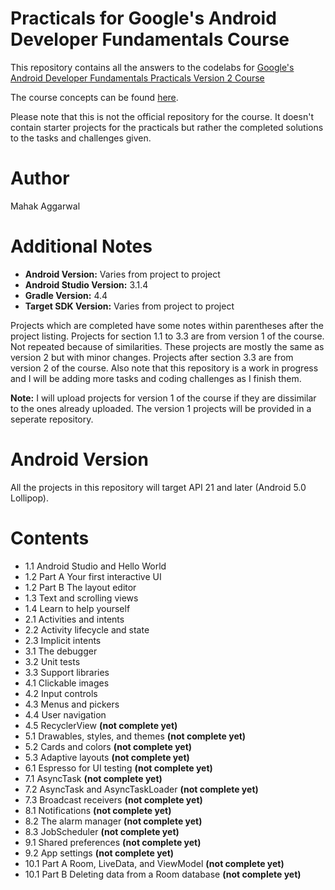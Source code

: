 # Practicals for Google's Android Developer Fundamentals Course
This repository contains all the answers to the codelabs for [Google's Android Developer Fundamentals Practicals Version 2 Course](https://developer.android.com/courses/fundamentals-training/toc-v2)

The course concepts can be found [here](https://google-developer-training.github.io/android-developer-fundamentals-course-concepts-v2/).

Please note that this is not the official repository for the course. It doesn't contain starter projects for the practicals but rather the completed solutions to the tasks and challenges given.

# Author
Mahak Aggarwal

# Additional Notes
* __Android Version:__ Varies from project to project
* __Android Studio Version:__ 3.1.4
* __Gradle Version:__ 4.4
* __Target SDK Version:__ Varies from project to project

Projects which are completed have some notes within parentheses after the project listing.
Projects for section 1.1 to 3.3 are from version 1 of the course. Not repeated because of similarities. These projects are mostly the same as version 2 but with minor changes. Projects after section 3.3 are from version 2 of the course. 
Also note that this repository is a work in progress and I will be adding more tasks and coding challenges as I finish them.

__Note:__ I will upload projects for version 1 of the course if they are dissimilar to the ones already uploaded. The version 1 projects will be provided in a seperate repository.

# Android Version
All the projects in this repository will target API 21 and later (Android 5.0 Lollipop).

# Contents
* 1.1 Android Studio and Hello World
* 1.2 Part A Your first interactive UI
* 1.2 Part B The layout editor
* 1.3 Text and scrolling views
* 1.4 Learn to help yourself
* 2.1 Activities and intents
* 2.2 Activity lifecycle and state
* 2.3 Implicit intents
* 3.1 The debugger
* 3.2 Unit tests
* 3.3 Support libraries
* 4.1 Clickable images
* 4.2 Input controls
* 4.3 Menus and pickers
* 4.4 User navigation
* 4.5 RecyclerView __(not complete yet)__
* 5.1 Drawables, styles, and themes __(not complete yet)__
* 5.2 Cards and colors __(not complete yet)__
* 5.3 Adaptive layouts __(not complete yet)__
* 6.1 Espresso for UI testing __(not complete yet)__
* 7.1 AsyncTask __(not complete yet)__
* 7.2 AsyncTask and AsyncTaskLoader __(not complete yet)__
* 7.3 Broadcast receivers __(not complete yet)__
* 8.1 Notifications __(not complete yet)__
* 8.2 The alarm manager __(not complete yet)__
* 8.3 JobScheduler __(not complete yet)__
* 9.1 Shared preferences __(not complete yet)__
* 9.2 App settings __(not complete yet)__
* 10.1 Part A Room, LiveData, and ViewModel __(not complete yet)__
* 10.1 Part B Deleting data from a Room database __(not complete yet)__
